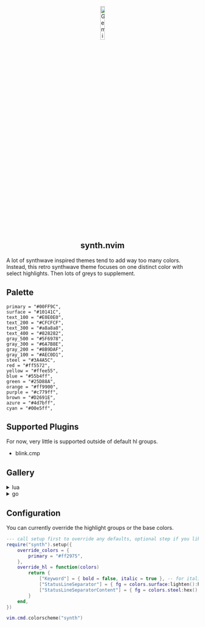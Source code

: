 <p align="center">
  <img width="15%" height="15%" alt="Gemini_Generated_Image_95q2q95q2q95q2q9" src="https://github.com/user-attachments/assets/62acc82b-1651-4a7a-bef3-fc11aa523b73" />
  <h2 align="center">synth.nvim</h2>
</p>


A lot of synthwave inspired themes tend to add way too many colors. Instead, this retro synthwave theme focuses on one distinct color with select highlights. Then lots of greys
to supplement.

## Palette

````
primary = "#00FF9C",
surface = "#10141C",
text_100 = "#E0E0E0",
text_200 = "#CFCFCF",
text_300 = "#a8a8a8",
text_400 = "#828282",
gray_500 = "#5F6978",
gray_300 = "#6A7B8E",
gray_200 = "#8B9DAF",
gray_100 = "#AEC0D1",
steel = "#3A4A5C",
red = "#ff5572",
yellow = "#ffee55",
blue = "#55b4ff",
green = "#25D88A",
orange = "#ff9900",
purple = "#c779ff",
brown = "#D2691E",
azure = "#4d7bff",
cyan = "#00e5ff",
````

## Supported Plugins

For now, very little is supported outside of default hl groups.

- blink.cmp

## Gallery

<details>
  <summary>lua</summary>
  <img width="1512" height="905" alt="image" src="https://github.com/user-attachments/assets/5d732045-799c-40ed-91cf-5c0aa8ff6b49" />
</details>
<details>
  <summary>go</summary>
  <img width="1512" height="900" alt="image" src="https://github.com/user-attachments/assets/ba9bfa93-ad19-4a96-8aa3-e42eadf105ad" />
</details>


## Configuration

You can currently override the highlight groups or the base colors.

```lua
--- call setup first to override any defaults, optional step if you like the defaults
require("synth").setup({
    override_colors = {
        primary = "#ff2975",
    },
    override_hl = function(colors)
        return {
            ["Keyword"] = { bold = false, italic = true }, -- for italic keywords instead of bold
            ["StatusLineSeparator"] = { fg = colors.surface:lighten():hex() }, -- you can use everything in synth.color to modify hsl of colors
            ["StatusLineSeparatorContent"] = { fg = colors.steel:hex(), bg = colors.surface:lighten():hex() },
        }
    end,
})

vim.cmd.colorscheme("synth")
```
